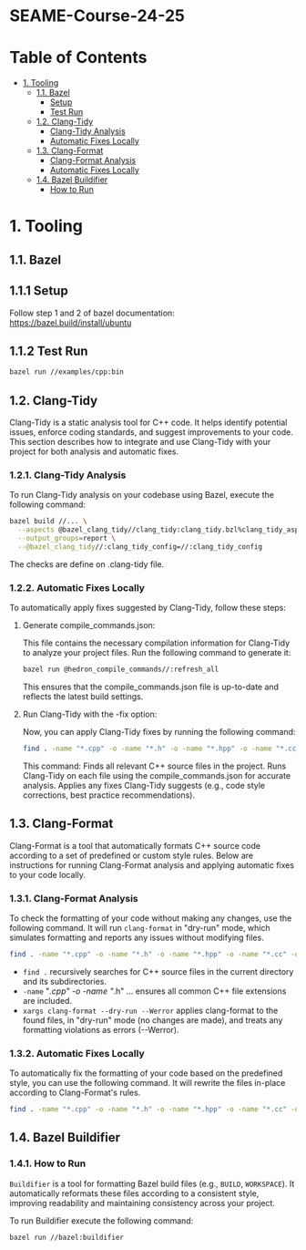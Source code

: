 # SEAME-Course-24-25

# Table of Contents

- [1. Tooling](#1-tooling)
  - [1.1. Bazel](#11-bazel)
    - [Setup](#111-setup)
    - [Test Run](#112-test-run)
  - [1.2. Clang-Tidy](#12-clang-tidy)
    - [Clang-Tidy Analysis](#121-clang-tidy-analysis)
    - [Automatic Fixes Locally](#122-automatic-fixes-locally)
  - [1.3. Clang-Format](#13-clang-format)
    - [Clang-Format Analysis](#131-clang-format-analysis)
    - [Automatic Fixes Locally](#132-automatic-fixes-locally)
  - [1.4. Bazel Buildifier](#14-bazel-buildifier)
    - [How to Run](#141-how-to-run)

# 1. Tooling

## 1.1. Bazel

## 1.1.1 Setup

Follow step 1 and 2 of bazel documentation: <https://bazel.build/install/ubuntu>

## 1.1.2 Test Run

```bash
bazel run //examples/cpp:bin
```

## 1.2. Clang-Tidy

Clang-Tidy is a static analysis tool for C++ code. It helps identify potential issues, enforce coding standards, and suggest improvements to your code. This section describes how to integrate and use Clang-Tidy with your project for both analysis and automatic fixes.

### 1.2.1. Clang-Tidy Analysis

To run Clang-Tidy analysis on your codebase using Bazel, execute the following command:

```bash
bazel build //... \
  --aspects @bazel_clang_tidy//clang_tidy:clang_tidy.bzl%clang_tidy_aspect \
  --output_groups=report \
  --@bazel_clang_tidy//:clang_tidy_config=//:clang_tidy_config
```

The checks are define on .clang-tidy file.

### 1.2.2. Automatic Fixes Locally

To automatically apply fixes suggested by Clang-Tidy, follow these steps:

1. Generate compile_commands.json:

    This file contains the necessary compilation information for Clang-Tidy to analyze your project files. Run the following command to generate it:

    ```bash
    bazel run @hedron_compile_commands//:refresh_all
    ```

    This ensures that the compile_commands.json file is up-to-date and reflects the latest build settings.

2. Run Clang-Tidy with the -fix option:

    Now, you can apply Clang-Tidy fixes by running the following command:

    ```bash
    find . -name "*.cpp" -o -name "*.h" -o -name "*.hpp" -o -name "*.cc" -o -name "*.cxx" -o -name "*.hxx" | xargs clang-tidy --header-filter=".*" -p ./compile_commands.json
    ```

    This command:
    Finds all relevant C++ source files in the project.
    Runs Clang-Tidy on each file using the compile_commands.json for accurate analysis.
    Applies any fixes Clang-Tidy suggests (e.g., code style corrections, best practice recommendations).

## 1.3. Clang-Format

Clang-Format is a tool that automatically formats C++ source code according to a set of predefined or custom style rules. Below are instructions for running Clang-Format analysis and applying automatic fixes to your code locally.

### 1.3.1. Clang-Format Analysis

To check the formatting of your code without making any changes, use the following command. It will run `clang-format` in "dry-run" mode, which simulates formatting and reports any issues without modifying files.

```bash
find . -name "*.cpp" -o -name "*.h" -o -name "*.hpp" -o -name "*.cc" -o -name "*.cxx" -o -name "*.hxx" | xargs clang-format --dry-run --Werror
```

- `find .` recursively searches for C++ source files in the current directory and its subdirectories.
- `-name` "*.cpp" -o -name "*.h" ... ensures all common C++ file extensions are included.
- `xargs clang-format --dry-run --Werror` applies clang-format to the found files, in "dry-run" mode (no changes are made), and treats any formatting violations as errors (--Werror).

### 1.3.2. Automatic Fixes Locally

To automatically fix the formatting of your code based on the predefined style, you can use the following command. It will rewrite the files in-place according to Clang-Format's rules.

```bash
find . -name "*.cpp" -o -name "*.h" -o -name "*.hpp" -o -name "*.cc" -o -name "*.cxx" -o -name "*.hxx" | xargs clang-format -i
```

## 1.4. Bazel Buildifier

### 1.4.1. How to Run

`Buildifier` is a tool for formatting Bazel build files (e.g., `BUILD`, `WORKSPACE`). It automatically reformats these files according to a consistent style, improving readability and maintaining consistency across your project.

To run Buildifier execute the following command:

```bash
bazel run //bazel:buildifier
```
